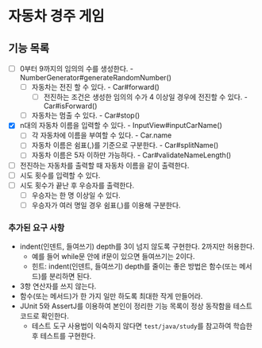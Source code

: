 # 자동차 경주 게임

## 기능 목록

- [ ] 0부터 9까지의 임의의 수를 생성한다. - NumberGenerator#generateRandomNumber()
  - [ ] 자동차는 전진 할 수 있다. - Car#forward()
    - [ ] 전진하는 조건은 생성한 임의의 수가 4 이상일 경우에 전진할 수 있다. - Car#isForward()
  - [ ] 자동차는 멈출 수 있다. - Car#stop()
- [x] n대의 자동차 이름을 입력할 수 있다. - InputView#inputCarName()
    - [ ] 각 자동차에 이름을 부여할 수 있다. - Car.name
    - [ ] 자동차 이름은 쉼표(,)를 기준으로 구분한다. - Car#splitName()
    - [ ] 자동차 이름은 5자 이하만 가능하다. - Car#validateNameLength()
- [ ] 전진하는 자동차를 출력할 때 자동차 이름을 같이 출력한다.
- [ ] 시도 횟수를 입력할 수 있다.
- [ ] 시도 횟수가 끝난 후 우승자를 출력한다.
  - [ ] 우승자는 한 명 이상일 수 있다.
  - [ ] 우승자가 여러 명일 경우 쉼표(,)를 이용해 구분한다.

### 추가된 요구 사항

- indent(인덴트, 들여쓰기) depth를 3이 넘지 않도록 구현한다. 2까지만 허용한다.
    - 예를 들어 while문 안에 if문이 있으면 들여쓰기는 2이다.
    - 힌트: indent(인덴트, 들여쓰기) depth를 줄이는 좋은 방법은 함수(또는 메서드)를 분리하면 된다.
- 3항 연산자를 쓰지 않는다.
- 함수(또는 메서드)가 한 가지 일만 하도록 최대한 작게 만들어라.
- JUnit 5와 AssertJ를 이용하여 본인이 정리한 기능 목록이 정상 동작함을 테스트 코드로 확인한다.
    - 테스트 도구 사용법이 익숙하지 않다면 `test/java/study`를 참고하여 학습한 후 테스트를 구현한다.